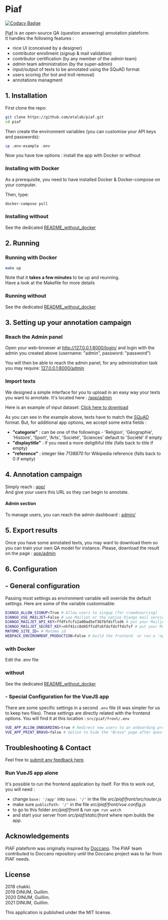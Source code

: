# Piaf

[![Codacy Badge](https://api.codacy.com/project/badge/Grade/b64ba7294eca479181b52d30a7d2e9d7)](https://app.codacy.com/app/guillim/piaf?utm_source=github.com&utm_medium=referral&utm_content=etalab/piaf&utm_campaign=Badge_Grade_Dashboard)

<abbr title="Pour Une IA Francophone">Piaf</abbr> is an open-source QA (question answering) annotation plateform.  
It handles the following features :  
* nice UI (conceived by a designer)
* contributor enrollment (signup & mail validation)
* contributor certification (by any member of the _admin_ team)
* _admin_ team administration (by the super-admin)
* input/output of texts to be annotated using the SQuAD format
* users scoring (for bot and troll removal)
* annotations managment


## 1. Installation

First clone the repo:

```bash
git clone https://github.com/etalab/piaf.git
cd piaf
```

Then create the environment variables (you can customise your API keys and passwords):
```bash
cp .env-example .env
```


Now you have tow options : install the app with Docker or without

### Installing with Docker

As a prerequisite, you need to have installed Docker & Docker-compose on your computer.

Then, type:

```bash
docker-compose pull
```

### Installing without

See the dedicated [README_without_docker](https://github.com/etalab/piaf/blob/master/README_without_docker.md)

## 2. Running


### Running with Docker

```bash
make up
```
Note that it **takes a few minutes** to be up and reunning.  
Have a look at the Makefile for more details
### Running without

See the dedicated [README_without_docker](https://github.com/etalab/piaf/blob/master/README_without_docker.md)

## 3. Setting up your annotation campaign

### Reach the Admin panel
Open your web-browser at http://127.0.0.1:8000/login/ and login with the admin you created above (username: "admin", password: "password")

You will then be able to reach the admin panel, for any administration task you may require:
[127.0.0.1:8000/admin](http://127.0.0.1:8000/admin)


### Import texts

We designed a simple interface for you to upload in an easy way your texts you want to annotate. It's located here : [/app/admin](http://127.0.0.1:8000/app/admin)

Here is an example of input dataset: [Click here to download](/input-dataset-example.json)

As you can see in the example above, texts have to match the [SQuAD](https://rajpurkar.github.io/SQuAD-explorer/) format. But, for additional app options, we accept some extra fields :
- __"categorie"__ : can be one of the followings - 'Religion', 'Géographie', 'Histoire', 'Sport', 'Arts', 'Société', 'Sciences' default to 'Société' if empty
- __"displaytitle"__ : if you need a more deligthful title (falls back to title if empty)
- __"reference"__ : integer like *7138870* for Wikipedia reference (falls back to 0 if empty)

## 4. Annotation campaign

Simply reach : [app/](http://127.0.0.1:8000/app/)  
And give your users this URL so they can begin to annotate.

#### Admin section

To manage users, you can reach the admin dashboard : [admin/](http://127.0.0.1:8000/admin/)

## 5. Export results

Once you have some annotated texts, you may want to download them so you can train your own QA model for instance. Please, download the result on the page : [app/admin](http://127.0.0.1:8000/app/admin)




## 6. Configuration

## - General configuration

Passing most settings as environment variable will override the default settings. Here are some of the variable customisable:

```bash
DJANGO_ALLOW_SIGNUP=True # Allow users to singup (for crowdsourcing)
DJANGO_USE_MAILJET=False # use Mailjet or the native Django mail service
DJANGO_MAILJET_API_KEY=ffdfsfcfs2a00ad5ef367bfdsflsdk # put your Mailjet API key here, this is an example resulting in Errors
DJANGO_MAILJET_SECRET_KEY=nhf41cc0d45ffsdfs6fdsfdsffdsfsf # put your Mailjet API secret here, this is an example resulting in Errors
MATOMO_SITE_ID= # Matomo id
WEBPACK_ENVIRONMENT_PRODUCTION=False # build the frontend  or run a 'npm run serve'
```

### with Docker
Edit the .env file

### without
See the dedicated [README_without_docker](https://github.com/etalab/piaf/blob/master/README_without_docker.md)

### - Special Configuration for the VueJS app

There are some specific settings in a second `.env` file (it was simpler for us to keep two files). These settings are directly related with the frontend options. You will find it at this location : `src/piaf/front/.env`  

```bash
VUE_APP_ALLOW_ONBOARDING=true # Redirect new users to an onboarding process to teach them how to annotate a text
VUE_APP_PRINT_BRAVO=false # Option to hide the "Bravo" page after questions are submitted
```

## Troubleshooting & Contact

Feel free to [submit any feedback here](https://github.com/etalab/piaf/issues/new).

### Run VueJS app alone
It's possible to run the frontend application by itself. For this to work out, you will need :
- change `base: '/app'` into `base: '/'` in the file _src/piaf/front/src/router.js_
- make sure `publicPath: '/'` in the file _src/piaf/front/vue.config.js_
- to go to this folder _src/piaf/front_ & run `npm run watch`
- and start your server from _src/piaf/static/front_ where npm builds the app.


## Acknowledgements

PIAF plateform was originally inspired by [Doccano](https://github.com/chakki-works/doccano). The PIAF team contributed to Doccano repository until the Doccano project was to far from PIAF needs.

## License

2018 chakki.  
2019 DINUM, Guillim.  
2020 DINUM, Guillim.  
2021 DINUM, Guillim.  

This application is published under the MIT license.
